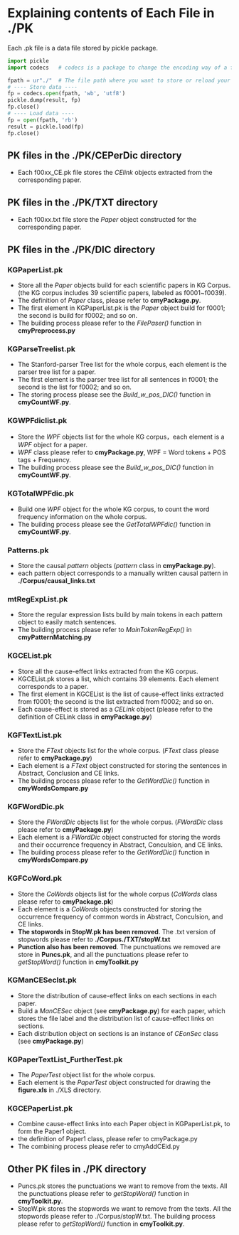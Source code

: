 # Explaining contents of Each File in ./PK

Each .pk file is a data file stored by pickle package.

```python
import pickle
import codecs   # codecs is a package to change the encoding way of a file.

fpath = ur"./"  # The file path where you want to store or reload your data.
# ---- Store data ----
fp = codecs.open(fpath, 'wb', 'utf8')
pickle.dump(result, fp)
fp.close()
# ---- Load data ----
fp = open(fpath, 'rb')
result = pickle.load(fp)
fp.close()
```



## PK files in the ./PK/CEPerDic directory

+ Each f00xx_CE.pk file stores the *CElink* objects extracted from the corresponding paper.

## PK files in the ./PK/TXT directory
+ Each f00xx.txt file store the *Paper* object constructed for the corresponding paper.

## PK files in the ./PK/DIC directory

### KGPaperList.pk
+ Store all the *Paper* objects build for each scientific papers in KG Corpus. (the KG corpus includes 39 scientific papers, labeled as f0001~f0039).
+ The definition of *Paper* class, please refer to **cmyPackage.py**.
+ The first element in KGPaperList.pk is the *Paper* object build for f0001; the second is build for f0002; and so on.
+ The building process please refer to the *FilePaser()* function in **cmyPreprocess.py**

### KGParseTreelist.pk
+ The Stanford-parser Tree list for the whole corpus, each element is the parser tree list for a paper.
+ The first element is the parser tree list for all sentences in f0001; the second is the list for f0002; and so on.
+ The storing process please see the *Build_w_pos_DIC()* function in  **cmyCountWF.py**.

### KGWPFdiclist.pk
+ Store the *WPF* objects list for the whole KG corpus，each element is a *WPF* object for a paper.
+ *WPF* class please refer to **cmyPackage.py**, WPF = Word tokens + POS tags + Frequency.
+ The building process please see the *Build_w_pos_DIC()* function in **cmyCountWF.py**.

### KGTotalWPFdic.pk
+ Build one *WPF* object for the whole KG corpus, to count the word frequency information on the whole corpus. 
+ The building process please see the *GetTotalWPFdic()* function in **cmyCountWF.py**.

### Patterns.pk
+ Store the causal *pattern* objects (*pattern* class in **cmyPackage.py**).
+ each pattern object corresponds to a manually written causal pattern in **./Corpus/causal_links.txt**

### mtRegExpList.pk
+ Store the regular expression lists build by main tokens in each pattern object to easily match sentences.
+ The building process please refer to *MainTokenRegExp()* in **cmyPatternMatching.py**

### KGCEList.pk
+ Store all the cause-effect links extracted from the KG corpus.
+ KGCEList.pk stores a list, which contains 39 elements. Each element corresponds to a paper.
+ The first element in KGCEList is the list of cause-effect links extracted from f0001; the second is the list extracted from f0002; and so on.
+ Each cause-effect is stored as a *CELink* object (please refer to the definition of CELink class in **cmyPackage.py**)

### KGFTextList.pk
+ Store the *FText* objects list for the whole corpus. (*FText* class please refer to **cmyPackage.py**)
+ Each element is a *FText* object constructed for storing the sentences in Abstract, Conclusion and CE links.
+ The building process please refer to the *GetWordDic()* function in **cmyWordsCompare.py**

### KGFWordDic.pk
+ Store the *FWordDic* objects list for the whole corpus. (*FWordDic* class please refer to **cmyPackage.py**)
+ Each element is a *FWordDic* object constructed for storing the words and their occurrence frequency in Abstract, Conculsion, and CE links.
+ The building process please refer to the *GetWordDic()* function in **cmyWordsCompare.py**

### KGFCoWord.pk
+ Store the *CoWords* objects list for the whole corpus (*CoWords* class please refer to **cmyPackage.pk**)
+ Each element is a *CoWords* objects constructed for storing the occurrence frequency of common words in Abstract, Conculsion, and CE links.
+ **The stopwords in StopW.pk has been removed**. The .txt version of stopwords please refer to **./Corpus./TXT/stopW.txt**
+ **Punction also has been removed**. The punctuations we removed are store in **Puncs.pk**, and all the punctuations please refer to *getStopWord()* function in **cmyToolkit.py**

### KGManCESeclst.pk
+ Store the distribution of cause-effect links on each sections in each paper.
+ Build a *ManCESec* object (see **cmyPackage.py**) for each paper, which stores the file label and the distribution list of cause-effect links on sections.
+ Each distribution object on sections is an instance of *CEonSec* class (see **cmyPackage.py**)

### KGPaperTextList_FurtherTest.pk
+ The *PaperTest* object list for the whole corpus. 
+ Each element is the *PaperTest* object constructed for drawing the **figure.xls** in ./XLS directory.

### KGCEPaperList.pk
+ Combine cause-effect links into each Paper object in KGPaperList.pk, to form the Paper1 object.
+ the definition of Paper1 class, please refer to cmyPackage.py
+ The combining process please refer to cmyAddCEid.py

## Other PK files in ./PK directory
+ Puncs.pk stores the punctuations we want to remove from the texts. All the punctuations please refer to *getStopWord()* function in **cmyToolkit.py**.
+ StopW.pk stores the stopwords we want to remove from the texts. All the stopwords please refer to ./Corpus/stopW.txt. The building process please refer to *getStopWord()* function in **cmyToolkit.py**.
